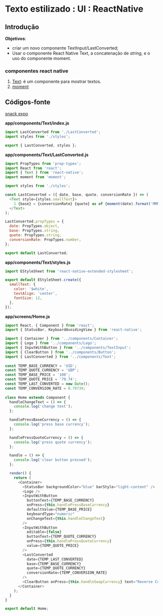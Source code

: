 

# [](#header-1) Texto estilizado : UI : ReactNative


## [](#header-2) Introdução

**Objetivos**:
- criar um novo componente TextInput/LastConverted;
- Usar o componente React Native Text, a concatenação de _string_, e o uso do componente moment.


### [](#header-3) componentes react native

1. [Text](https://facebook.github.io/react-native/docs/text.html): é um componente para mostrar textos.
2. [moment](http://momentjs.com)


## [](#header-2) Códigos-fonte

[snack expo](https://snack.expo.io/@leonardo-minora/tiipos-2018-rn-07-app)

**app/components/Text/index.js**
```javascript
import LastConverted from './LastConverted';
import styles from './styles';

export { LastConverted, styles };
```


**app/components/Text/LastConverted.js**
```javascript
import PropTypes from 'prop-types';
import React from 'react';
import { Text } from 'react-native';
import moment from 'moment';

import styles from './styles';

const LastConverted = ({ date, base, quote, conversionRate }) => (
  <Text style={styles.smallText}>
    1 {base} = {conversionRate} {quote} as of {moment(date).format('MMMM D, YYYY')}
  </Text>
);

LastConverted.propTypes = {
  date: PropTypes.object,
  base: PropTypes.string,
  quote: PropTypes.string,
  conversionRate: PropTypes.number,
};

export default LastConverted;
```

   
**app/components/Text/styles.js**
```javascript
import EStyleSheet from 'react-native-extended-stylesheet';

export default EStyleSheet.create({
  smallText: {
    color: '$white',
    textAlign: 'center',
    fontSize: 12,
  },
});
```


**app/screens/Home.js**
```javascript
import React, { Component } from 'react';
import { StatusBar, KeyboardAvoidingView } from 'react-native';

import { Container } from '../components/Container';
import { Logo } from '../components/Logo';
import { InputWithButton } from '../components/TextInput';
import { ClearButton } from '../components/Button';
import { LastConverted } from '../components/Text';
 
const TEMP_BASE_CURRENCY = 'USD';
const TEMP_QUOTE_CURRENCY = 'GBP';
const TEMP_BASE_PRICE = '100';
const TEMP_QUOTE_PRICE = '79.74';
const TEMP_LAST_CONVERTED = new Date();
const TEMP_CONVERSION_RATE = 0.79739;
 
class Home extends Component {
  handleChangeText = () => {
    console.log('change text');
  };

  handlePressBaseCurrency = () => {
    console.log('press base currency');
  };

  handlePressQuoteCurrency = () => {
    console.log('press quote currency');
  };

  handle = () => {
    console.log('clear button pressed');
  };

  render() {
    return (
      <Container>
        <StatusBar backgroundColor="blue" barStyle="light-content" />
        <Logo />
        <InputWithButton
          buttonText={TEMP_BASE_CURRENCY}
          onPress={this.handlePressBaseCurrency}
          defaultValue={TEMP_BASE_PRICE}
          keyboardType="numeric"
          onChangeText={this.handleChangeText}
        />
        <InputWithButton
          editable={false}
          buttonText={TEMP_QUOTE_CURRENCY}
          onPress={this.handlePressQuoteCurrency}
          value={TEMP_QUOTE_PRICE}
        />
        <LastConverted
          date={TEMP_LAST_CONVERTED}
          base={TEMP_BASE_CURRENCY}
          quote={TEMP_QUOTE_CURRENCY}
          conversionRate={TEMP_CONVERSION_RATE}
        />
        <ClearButton onPress={this.handleSwapCurrency} text="Reverse Currencies" />
      </Container>
    );
  }
}

export default Home;
```